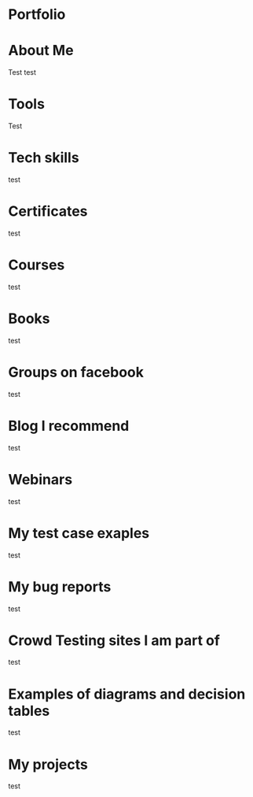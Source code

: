 # Portfolio
# About Me
Test test

# Tools
Test

# Tech skills
test

# Certificates
test

# Courses
test

# Books
test

# Groups on facebook
test

# Blog I recommend 
test

# Webinars 
test

# My test case exaples
test

# My bug reports
test

# Crowd Testing sites I am part of
test

# Examples of diagrams and decision tables
test

# My projects
test
